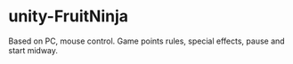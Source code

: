 # unity-FruitNinja
Based on PC, mouse control. Game points rules, special effects, pause and start midway.
